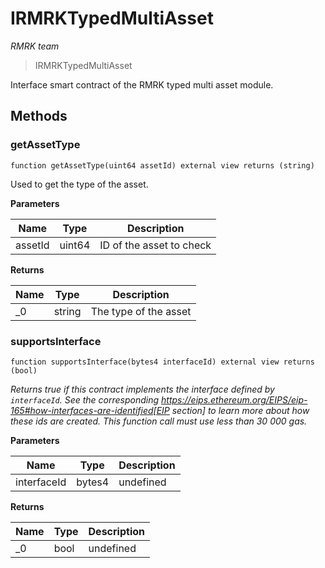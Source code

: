 # IRMRKTypedMultiAsset

*RMRK team*

> IRMRKTypedMultiAsset

Interface smart contract of the RMRK typed multi asset module.



## Methods

### getAssetType

```solidity
function getAssetType(uint64 assetId) external view returns (string)
```

Used to get the type of the asset.



**Parameters**

| Name | Type | Description |
|---|---|---|
| assetId | uint64 | ID of the asset to check |

**Returns**

| Name | Type | Description |
|---|---|---|
| _0 | string | The type of the asset |

### supportsInterface

```solidity
function supportsInterface(bytes4 interfaceId) external view returns (bool)
```



*Returns true if this contract implements the interface defined by `interfaceId`. See the corresponding https://eips.ethereum.org/EIPS/eip-165#how-interfaces-are-identified[EIP section] to learn more about how these ids are created. This function call must use less than 30 000 gas.*

**Parameters**

| Name | Type | Description |
|---|---|---|
| interfaceId | bytes4 | undefined |

**Returns**

| Name | Type | Description |
|---|---|---|
| _0 | bool | undefined |




